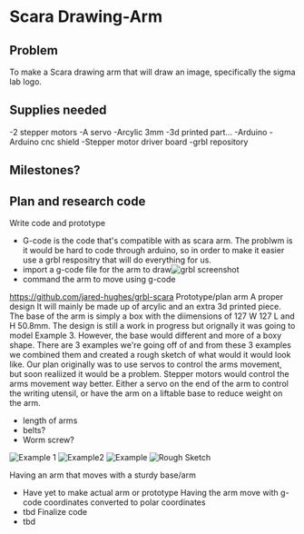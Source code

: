 # Scara Drawing-Arm

## Problem
To make a Scara drawing arm that will draw an image, specifically the sigma lab logo. 

## Supplies needed
-2 stepper motors
-A servo 
-Arcylic 3mm
-3d printed part...
-Arduino
-Arduino cnc shield
-Stepper motor driver board
-grbl repository

## Milestones?
Plan and research code
- 
Write code and prototype
- G-code is the code that's compatible with as scara arm. The problwm is it would be hard to code through arduino, so in order to make it easier use a grbl respositry that will do everything for us. 
-  import a g-code file for the arm to draw![grbl screenshot](https://user-images.githubusercontent.com/71407017/149539549-78858c83-d3bb-411f-9aa4-52939c9474c7.png)
-  command the arm to move using g-code

https://github.com/jared-hughes/grbl-scara
Prototype/plan arm
A proper design 
 It will mainly be made up of arcylic and an extra 3d printed piece. The base of the arm is simply a box with the diimensions of 127 W 127 L and H 50.8mm. The design is still a work in progress but orignally it was going to model Example 3. However, the base would different and more of a boxy shape. There are 3 examples we're going off of and from these 3 examples we combined them and created a rough sketch of what would it would look like. Our plan originally was to use servos to control the arms movement, but soon realiized it would be a problem. Stepper motors would control the arms movement way better. Either a servo on the end of the arm to control the writing utensil, or have the arm on a liftable base to reduce weight on the arm. 
 - length of arms
 - belts?
 - Worm screw?

![Example 1](https://user-images.githubusercontent.com/71407017/149539760-bfa3f358-26f1-4adc-9907-9906ecca15b4.png)
![Example2](https://user-images.githubusercontent.com/71407017/149539886-1a7be6fc-a0eb-424a-a88b-248c7c801427.png)
![Example](https://user-images.githubusercontent.com/71407017/149539899-7c9a35a5-f28f-4c80-ae3b-012cc656271f.png)
![Rough Sketch](https://user-images.githubusercontent.com/71407017/149540030-b95e0377-2394-430b-90cd-200b2f863f92.png)


Having an arm that moves with a sturdy base/arm
- Have yet to make actual arm or prototype
Having the arm move with g-code coordinates converted to polar coordinates
- tbd
Finalize code
- tbd






